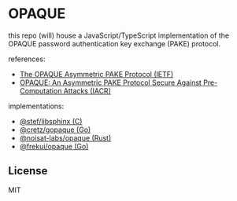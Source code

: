 # OPAQUE

this repo (will) house a JavaScript/TypeScript implementation of the OPAQUE password authentication key exchange (PAKE) protocol.

references:
- [The OPAQUE Asymmetric PAKE Protocol (IETF)](https://tools.ietf.org/html/draft-krawczyk-cfrg-opaque-01)
- [OPAQUE: An Asymmetric PAKE Protocol Secure Against Pre-Computation Attacks (IACR)](https://eprint.iacr.org/2018/163.pdf)

implementations:
- [@stef/libsphinx (C)](https://github.com/stef/libsphinx)
- [@cretz/gopaque (Go)](https://github.com/cretz/gopaque)
- [@noisat-labs/opaque (Rust)](https://github.com/noisat-labs/opaque)
- [@frekui/opaque (Go)](https://github.com/frekui/opaque)

## License
MIT
